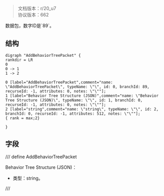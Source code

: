 # <!-- md:samp AddBehaviorTreePacket -->

> 文档版本：r/20_u7<br/>协议版本：662

<!-- md:samp AddBehaviorTreePacket -->数据包，数字ID是`89`。

## 结构

```viz
digraph "AddBehaviorTreePacket" {
rankdir = LR
0
0 -> 1
1 -> 2

0 [label="AddBehaviorTreePacket",comment="name: \"AddBehaviorTreePacket\", typeName: \"\", id: 0, branchId: 89, recurseId: -1, attributes: 0, notes: \"\""];
1 [label="Behavior Tree Structure (JSON)",comment="name: \"Behavior Tree Structure (JSON)\", typeName: \"\", id: 1, branchId: 0, recurseId: -1, attributes: 0, notes: \"\""];
2 [label="string",comment="name: \"string\", typeName: \"\", id: 2, branchId: 0, recurseId: -1, attributes: 512, notes: \"\""];
{ rank = max;2}

}

```

## 字段

/// define
AddBehaviorTreePacket

Behavior Tree Structure (JSON)：<!-- md:samp string -->

- 类型：string。


///
